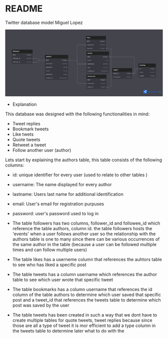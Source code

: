 # README

Twitter database model Miguel Lopez 

![entity-relations diagram](Xwitter.png)
* Explanation

This database was designed with the following functionalities in mind:

* Tweet replies 
* Bookmark tweets
* Like twets
* Quote tweets
* Retweet a tweet
* Follow another user (author)

Lets start by explaining the authors table, this table consists of the following columns:

*  id: unique identifier for every user (used to relate to other tables )
* username: The name displayed for every author 

* lastname: Users last name for additional identification 

* email: User's email for registration purpuses 

* password: user's password used to log in



* The table followers has two columns, follower_id and followee_id which reference the table authors, column id. the table followers hosts the 'events' when a user follows another user so the relationship with the authors table is one to many since there can be various occurrences of the same author in the table (because a user can be followed multiple times and can follow multiple users)


* The table likes has a userneme column that references the auhtors table to see who has liked a specific post 

* The table tweets has a column username which references the author table to see which user wrote that specific tweet

* The table bookmarks has a column username that references the id column of the table authors to determine which user saved that specific post and a tweet_id that references the tweets table to determine which post was saved by the user


* The table tweets has been created in such a way that we dont have to create multiple tables for quote tweets, tweet replies because since those are all a type of tweet it is mor efficient to add a type column in the tweets table to determine later what to do with the 







